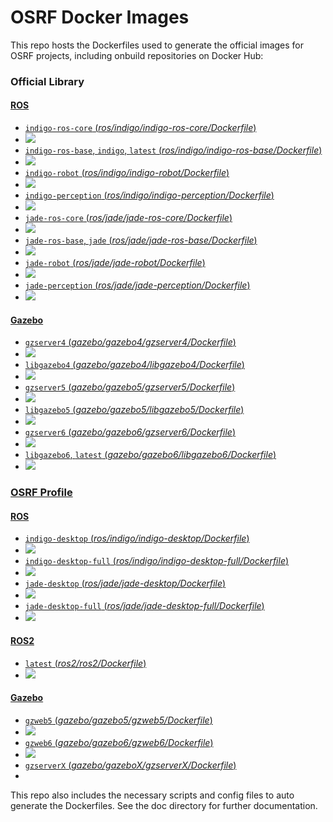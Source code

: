 # OSRF Docker Images
This repo hosts the Dockerfiles used to generate the official images for OSRF projects, including onbuild repositories on Docker Hub:

### Official Library
#### [ROS](https://registry.hub.docker.com/_/ros/)
-	[`indigo-ros-core` (*ros/indigo/indigo-ros-core/Dockerfile*)](https://github.com/osrf/docker_images/blob/8a11109079636bcd3bdf341993d39e2b7d503c6c/ros/indigo/indigo-ros-core/Dockerfile)
 -	[![](https://badge.imagelayers.io/ros:indigo-ros-core.svg)](https://imagelayers.io/?images=ros:indigo-ros-core 'Get your own badge on imagelayers.io')
-	[`indigo-ros-base`, `indigo`, `latest` (*ros/indigo/indigo-ros-base/Dockerfile*)](https://github.com/osrf/docker_images/blob/master/ros/indigo/indigo-ros-base/Dockerfile)
 -	[![](https://badge.imagelayers.io/ros:indigo-ros-base.svg)](https://imagelayers.io/?images=ros:indigo-ros-base 'Get your own badge on imagelayers.io')
-	[`indigo-robot` (*ros/indigo/indigo-robot/Dockerfile*)](https://github.com/osrf/docker_images/blob/master/ros/indigo/indigo-robot/Dockerfile)
 -	[![](https://badge.imagelayers.io/ros:indigo-robot.svg)](https://imagelayers.io/?images=ros:indigo-robot 'Get your own badge on imagelayers.io')
-	[`indigo-perception` (*ros/indigo/indigo-perception/Dockerfile*)](https://github.com/osrf/docker_images/blob/master/ros/indigo/indigo-perception/Dockerfile)
 -	[![](https://badge.imagelayers.io/ros:indigo-perception.svg)](https://imagelayers.io/?images=ros:indigo-perception 'Get your own badge on imagelayers.io')
-	[`jade-ros-core` (*ros/jade/jade-ros-core/Dockerfile*)](https://github.com/osrf/docker_images/blob/master/ros/jade/jade-ros-core/Dockerfile)
 -	[![](https://badge.imagelayers.io/ros:jade-ros-core.svg)](https://imagelayers.io/?images=ros:jade-ros-core 'Get your own badge on imagelayers.io')
-	[`jade-ros-base`, `jade` (*ros/jade/jade-ros-base/Dockerfile*)](https://github.com/osrf/docker_images/blob/master/ros/jade/jade-ros-base/Dockerfile)
 -	[![](https://badge.imagelayers.io/ros:jade-ros-base.svg)](https://imagelayers.io/?images=ros:jade-ros-base 'Get your own badge on imagelayers.io')
-	[`jade-robot` (*ros/jade/jade-robot/Dockerfile*)](https://github.com/osrf/docker_images/blob/master/ros/jade/jade-robot/Dockerfile)
 -	[![](https://badge.imagelayers.io/ros:jade-robot.svg)](https://imagelayers.io/?images=ros:jade-robot 'Get your own badge on imagelayers.io')
-	[`jade-perception` (*ros/jade/jade-perception/Dockerfile*)](https://github.com/osrf/docker_images/blob/master/ros/jade/jade-perception/Dockerfile)
 -	[![](https://badge.imagelayers.io/ros:jade-perception.svg)](https://imagelayers.io/?images=ros:jade-perception 'Get your own badge on imagelayers.io')

#### [Gazebo](https://registry.hub.docker.com/_/gazebo/)
-	[`gzserver4` (*gazebo/gazebo4/gzserver4/Dockerfile*)](https://github.com/osrf/docker_images/blob/master/gazebo/gazebo4/gzserver4/Dockerfile)
 -	[![](https://badge.imagelayers.io/gazebo:gzserver4.svg)](https://imagelayers.io/?images=gazebo:gzserver4 'Get your own badge on imagelayers.io')
-	[`libgazebo4` (*gazebo/gazebo4/libgazebo4/Dockerfile*)](https://github.com/osrf/docker_images/blob/master/gazebo/gazebo4/libgazebo4/Dockerfile)
 -	[![](https://badge.imagelayers.io/gazebo:libgazebo4.svg)](https://imagelayers.io/?images=gazebo:libgazebo4 'Get your own badge on imagelayers.io')
-	[`gzserver5` (*gazebo/gazebo5/gzserver5/Dockerfile*)](https://github.com/osrf/docker_images/blob/master/gazebo/gazebo5/gzserver5/Dockerfile)
 -	[![](https://badge.imagelayers.io/gazebo:gzserver5.svg)](https://imagelayers.io/?images=gazebo:gzserver5 'Get your own badge on imagelayers.io')
-	[`libgazebo5` (*gazebo/gazebo5/libgazebo5/Dockerfile*)](https://github.com/osrf/docker_images/blob/master/gazebo/gazebo5/libgazebo5/Dockerfile)
 -	[![](https://badge.imagelayers.io/gazebo:libgazebo5.svg)](https://imagelayers.io/?images=gazebo:libgazebo5 'Get your own badge on imagelayers.io')
-	[`gzserver6` (*gazebo/gazebo6/gzserver6/Dockerfile*)](https://github.com/osrf/docker_images/blob/master/gazebo/gazebo6/gzserver6/Dockerfile)
 -	[![](https://badge.imagelayers.io/gazebo:gzserver6.svg)](https://imagelayers.io/?images=gazebo:gzserver6 'Get your own badge on imagelayers.io')
-	[`libgazebo6`, `latest` (*gazebo/gazebo6/libgazebo6/Dockerfile*)](https://github.com/osrf/docker_images/blob/master/gazebo/gazebo6/libgazebo6/Dockerfile)
 -	[![](https://badge.imagelayers.io/gazebo:libgazebo6.svg)](https://imagelayers.io/?images=gazebo:libgazebo6 'Get your own badge on imagelayers.io')


### [OSRF Profile](https://hub.docker.com/u/osrf/)
#### [ROS](https://registry.hub.docker.com/u/osrf/ros/)
-	[`indigo-desktop` (*ros/indigo/indigo-desktop/Dockerfile*)](https://github.com/osrf/docker_images/blob/master/ros/indigo/indigo-desktop/Dockerfile)
 -	[![](https://badge.imagelayers.io/osrf/ros:indigo-desktop.svg)](https://imagelayers.io/?images=osrf/ros:indigo-desktop 'Get your own badge on imagelayers.io')
-	[`indigo-desktop-full` (*ros/indigo/indigo-desktop-full/Dockerfile*)](https://github.com/osrf/docker_images/blob/master/ros/indigo/indigo-desktop-full/Dockerfile)
 -	[![](https://badge.imagelayers.io/osrf/ros:indigo-desktop-full.svg)](https://imagelayers.io/?images=osrf/ros:indigo-desktop-full 'Get your own badge on imagelayers.io')
-	[`jade-desktop` (*ros/jade/jade-desktop/Dockerfile*)](https://github.com/osrf/docker_images/blob/master/ros/jade/jade-desktop/Dockerfile)
 -	[![](https://badge.imagelayers.io/osrf/ros:jade-desktop.svg)](https://imagelayers.io/?images=osrf/ros:jade-desktop 'Get your own badge on imagelayers.io')
-	[`jade-desktop-full` (*ros/jade/jade-desktop-full/Dockerfile*)](https://github.com/osrf/docker_images/blob/master/ros/jade/jade-desktop-full/Dockerfile)
 -	[![](https://badge.imagelayers.io/osrf/ros:jade-desktop-full.svg)](https://imagelayers.io/?images=osrf/ros:jade-desktop-full 'Get your own badge on imagelayers.io')

#### [ROS2](https://registry.hub.docker.com/u/osrf/ros2/)
-	[`latest` (*ros2/ros2/Dockerfile*)](https://github.com/osrf/docker_images/blob/master/ros2/ros2/Dockerfile)
 -	[![](https://badge.imagelayers.io/osrf/ros2:latest.svg)](https://imagelayers.io/?images=osrf/ros2:latest 'Get your own badge on imagelayers.io')

#### [Gazebo](https://registry.hub.docker.com/u/osrf/gazebo/)
-	[`gzweb5` (*gazebo/gazebo5/gzweb5/Dockerfile*)](https://github.com/osrf/docker_images/blob/master/gazebo/gazebo5/gzweb5/Dockerfile)
 -	[![](https://badge.imagelayers.io/osrf/gazebo:gzweb5.svg)](https://imagelayers.io/?images=osrf/gazebo:gzweb5 'Get your own badge on imagelayers.io')
-	[`gzweb6` (*gazebo/gazebo6/gzweb6/Dockerfile*)](https://github.com/osrf/docker_images/blob/master/gazebo/gazebo6/gzweb6/Dockerfile)
 -	[![](https://badge.imagelayers.io/osrf/gazebo:gzweb6.svg)](https://imagelayers.io/?images=osrf/gazebo:gzweb6 'Get your own badge on imagelayers.io')
-	[`gzserverX` (*gazebo/gazeboX/gzserverX/Dockerfile*)](https://github.com/osrf/docker_images/blob/master/gazebo/gazeboX/gzserverX/Dockerfile)
 -	


This repo also includes the necessary scripts and config files to auto generate the Dockerfiles. See the doc directory for further documentation.
